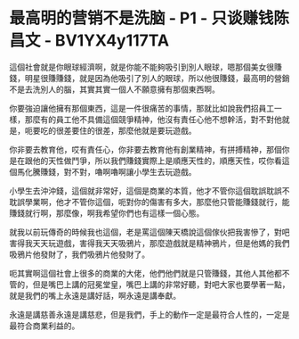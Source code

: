 # 最高明的营销不是洗脑 - P1 - 只谈赚钱陈昌文 - BV1YX4y117TA

這個社會就是你眼球經濟啊，就是你能不能夠吸引到別人眼球，嗯那個美女很賺錢，明星很賺賺錢，就是因為他吸引了別人的眼球，所以他很賺錢，最高明的營銷不是去洗別人的腦，其實其實一個人不願意擁有那個東西啊。

你要強迫讓他擁有那個東西，這是一件很痛苦的事情，那就比如說我們招員工一樣，那麼有的員工他不具備這個競爭精神，他沒有責任心他不想幹活，對不對他就是，呃要吃的很差要住的很差，那麼他就是要玩遊戲。

你非要去教育他，哎有責任心，你非要去教育他有創業精神，有拼搏精神，那個你是在跟他的天性做鬥爭，所以我們賺錢實際上是順應天性的，順應天性，哎你看這個馬化騰賺錢，對不對，嚕啊嚕啊讓小學生去玩遊戲。

小學生去沖沖錢，這個就非常好，這個是商業的本質，他才不管你這個耽誤耽誤不耽誤學業啊，他才不管你這個，呃對你的傷害有多大，那麼他只管能賺錢就行，能賺錢就行啊，那麼像，啊我希望你們也有這樣一個心態。

就我以前玩傳奇的時候我也這個，老是罵這個陳天橋說這個傢伙把我害慘了，對吧害得我天天玩遊戲，害得我天天吸鴉片，那麼遊戲就是精神鴉片，但是他媽的我們吸鴉片他發財了，我們吸鴉片他發財了。

呃其實啊這個社會上很多的商業的大佬，他們他們就是只管賺錢，其他人其他都不管的，但是嘴巴上講的冠冕堂皇，嘴巴上講的非常好聽，對吧大家也要學著一點，就是我們的嘴上永遠是講好話，啊永遠是講奉獻。

永遠是講慈善永遠是講慈悲，但是我們，手上的動作一定是最符合人性的，一定是最符合商業利益的。